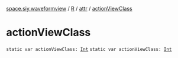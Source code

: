 [space.siy.waveformview](../../index.md) / [R](../index.md) / [attr](index.md) / [actionViewClass](./action-view-class.md)

# actionViewClass

`static var actionViewClass: `[`Int`](https://kotlinlang.org/api/latest/jvm/stdlib/kotlin/-int/index.html)
`static var actionViewClass: `[`Int`](https://kotlinlang.org/api/latest/jvm/stdlib/kotlin/-int/index.html)